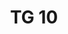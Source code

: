 ---
id: 957da748-f004-4a6d-a3eb-d3222cc43213
blueprint: object
type: tiefgaragenparkplatz
number: TG 10
floor: ug
price: 40000
state: reserved
title: TG 10
updated_by: c2f8321e-be41-4d83-b9ee-8136dba46b39
updated_at: 1713345528
---